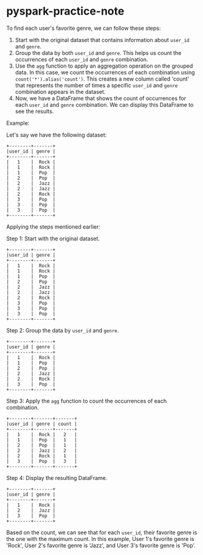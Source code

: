 # pyspark-practice-note

To find each user's favorite genre, we can follow these steps:

1. Start with the original dataset that contains information about `user_id` and `genre`.
2. Group the data by both `user_id` and `genre`. This helps us count the occurrences of each `user_id` and `genre` combination.
3. Use the `agg` function to apply an aggregation operation on the grouped data. In this case, we count the occurrences of each combination using `count('*').alias('count')`. This creates a new column called 'count' that represents the number of times a specific `user_id` and `genre` combination appears in the dataset.
4. Now, we have a DataFrame that shows the count of occurrences for each `user_id` and `genre` combination. We can display this DataFrame to see the results.

Example:

Let's say we have the following dataset:

```
+--------+-------+
|user_id | genre |
+--------+-------+
|   1    |  Rock |
|   1    |  Rock |
|   1    |  Pop  |
|   2    |  Pop  |
|   2    |  Jazz |
|   2    |  Jazz |
|   2    |  Rock |
|   3    |  Pop  |
|   3    |  Pop  |
|   3    |  Pop  |
+--------+-------+
```

Applying the steps mentioned earlier:

Step 1: Start with the original dataset.

```
+--------+-------+
|user_id | genre |
+--------+-------+
|   1    |  Rock |
|   1    |  Rock |
|   1    |  Pop  |
|   2    |  Pop  |
|   2    |  Jazz |
|   2    |  Jazz |
|   2    |  Rock |
|   3    |  Pop  |
|   3    |  Pop  |
|   3    |  Pop  |
+--------+-------+
```

Step 2: Group the data by `user_id` and `genre`.

```
+--------+-------+
|user_id | genre |
+--------+-------+
|   1    |  Rock |
|   1    |  Pop  |
|   2    |  Pop  |
|   2    |  Jazz |
|   2    |  Rock |
|   3    |  Pop  |
+--------+-------+
```

Step 3: Apply the `agg` function to count the occurrences of each combination.

```
+--------+-------+-------+
|user_id | genre | count |
+--------+-------+-------+
|   1    |  Rock |   2   |
|   1    |  Pop  |   1   |
|   2    |  Pop  |   1   |
|   2    |  Jazz |   2   |
|   2    |  Rock |   1   |
|   3    |  Pop  |   3   |
+--------+-------+-------+
```

Step 4: Display the resulting DataFrame.

```
+--------+-------+
|user_id | genre |
+--------+-------+
|   1    |  Rock |
|   2    |  Jazz |
|   3    |  Pop  |
+--------+-------+
```

Based on the count, we can see that for each `user_id`, their favorite genre is the one with the maximum count. In this example, User 1's favorite genre is 'Rock', User 2's favorite genre is 'Jazz', and User 3's favorite genre is 'Pop'.